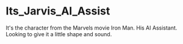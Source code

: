 # Its_Jarvis_AI_Assist
It's the character from the Marvels movie Iron Man. His AI Assistant. Looking to give it a little shape and sound.
